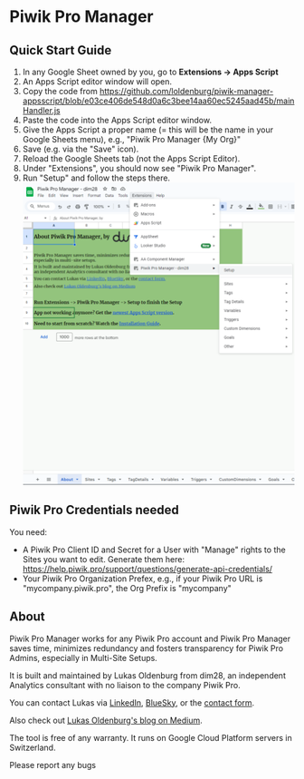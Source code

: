 # Piwik Pro Manager

## Quick Start Guide
1. In any Google Sheet owned by you, go to **Extensions -> Apps Script**
2. An Apps Script editor window will open.
3. Copy the code from https://github.com/loldenburg/piwik-manager-appsscript/blob/e03ce406de548d0a6c3bee14aa60ec5245aad45b/mainHandler.js
4. Paste the code into the Apps Script editor window.
5. Give the Apps Script a proper name (= this will be the name in your Google Sheets menu), e.g., "Piwik Pro Manager {My Org}" 
6. Save (e.g. via the "Save" icon).
7. Reload the Google Sheets tab (not the Apps Script Editor).
8. Under "Extensions", you should now see "Piwik Pro Manager". 
9. Run "Setup" and follow the steps there.
![img.png](img.png)

## Piwik Pro Credentials needed

You need:

* A Piwik Pro Client ID and Secret for a User with "Manage" rights to the Sites you want to edit. Generate them here: https://help.piwik.pro/support/questions/generate-api-credentials/
* Your Piwik Pro Organization Prefex, e.g., if your Piwik Pro URL is "mycompany.piwik.pro", the Org Prefix is "mycompany" 

## About
Piwik Pro Manager works for any Piwik Pro account and Piwik Pro Manager saves time, minimizes redundancy and fosters transparency for Piwik Pro Admins, especially in Multi-Site Setups.

It is built and maintained by Lukas Oldenburg from dim28, an independent Analytics consultant with no liaison to the company Piwik Pro.

You can contact Lukas via [LinkedIn](https://www.linkedin.com/in/lukas-oldenburg/), [BlueSky](https://bsky.app/profile/lukasoldenburg.bsky.social), or the [contact form](https://www.dim28.ch/contact).

Also check out [Lukas Oldenburg's blog on Medium](https://lukas-oldenburg.medium.com/).

The tool is free of any warranty. It runs on Google Cloud Platform servers in Switzerland.

Please report any bugs

